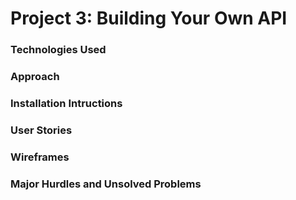 # Project 3: Building Your Own API

### Technologies Used

### Approach

### Installation Intructions

### User Stories

### Wireframes

### Major Hurdles and Unsolved Problems








